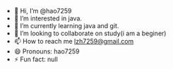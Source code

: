- 👋 Hi, I’m @hao7259
- 👀 I’m interested in java.
- 🌱 I’m currently learning java and git.
- 💞️ I’m looking to collaborate on study(i am a beginer)
- 📫 How to reach me lzh7259@gmail.com
- 😄 Pronouns: hao7259
- ⚡ Fun fact: null

<!---
hao7259/hao7259 is a ✨ special ✨ repository because its `README.md` (this file) appears on your GitHub profile.
You can click the Preview link to take a look at your changes.
--->
